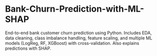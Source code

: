 # Bank-Churn-Prediction-with-ML-SHAP
End-to-end bank customer churn prediction using Python. Includes EDA, data cleaning, class imbalance handling, feature scaling, and multiple ML models (LogReg, RF, XGBoost) with cross-validation. Also explains predictions with SHAP.
